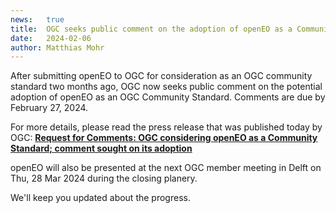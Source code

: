 ```yaml
---
news:   true
title:  OGC seeks public comment on the adoption of openEO as a Community Standard (phase 1)
date:   2024-02-06
author: Matthias Mohr
---
```


After submitting openEO to OGC for consideration as an OGC community standard two months ago,
OGC now seeks public comment on the potential adoption of openEO as an OGC Community Standard.
Comments are due by February 27, 2024.

For more details, please read the press release that was published today by OGC:
**[Request for Comments: OGC considering openEO as a Community Standard; comment sought on its adoption](https://www.ogc.org/requests/ogc-considering-openeo-as-a-community-standard-comment-sought-on-its-adoption/)**

openEO will also be presented at the next OGC member meeting in Delft on Thu, 28 Mar 2024 during the closing planery.

We'll keep you updated about the progress.
